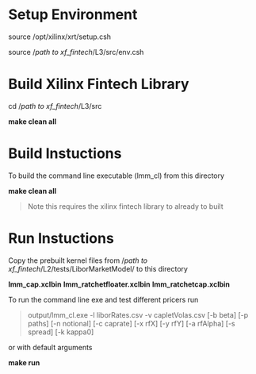 
# Setup Environment

source /opt/xilinx/xrt/setup.csh

source /*path to xf_fintech*/L3/src/env.csh

# Build Xilinx Fintech Library

cd  /*path to xf_fintech*/L3/src

**make clean all**


# Build Instuctions

To build the command line executable (lmm_cl) from this directory

**make clean all**

> Note this requires the xilinx fintech library to already to built


# Run Instuctions

Copy the prebuilt kernel files from /*path to xf_fintech*/L2/tests/LiborMarketModel/ to this directory

**lmm_cap.xclbin**
**lmm_ratchetfloater.xclbin**
**lmm_ratchetcap.xclbin**

To run the command line exe and test different pricers run

>output/lmm_cl.exe -l liborRates.csv -v capletVolas.csv [-b beta] [-p paths] [-n notional] [-c caprate] [-x rfX] [-y rfY] [-a rfAlpha] [-s spread] [-k kappa0]

or with default arguments

**make run**
